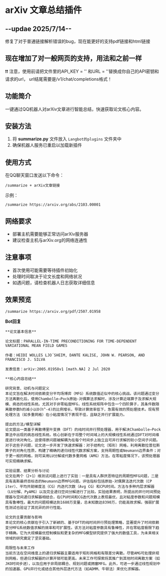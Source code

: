 # arXiv 文章总结插件

## --updae 2025/7/14--
修复了对于普通链接解析错误的bug，现在能更好的支持pdf链接和html链接
## 现在增加了对一般网页的支持，用法和之前一样
❗❗ 注意，使用前请把文件里的API_KEY = '' 和URL = ''替换成你自己的API密钥和请求的url， url结尾需要是/v1/chat/completions格式！
## 功能简介

一键通过QQ机器人对arXiv文章进行智能总结，快速获取论文核心内容。
## 安装方法
1. 将 **summarize.py** 文件放入 `Langbot的plugins` 文件夹中
2. 确保机器人服务已重启以加载新插件

## 使用方式
在QQ聊天窗口发送以下命令：
```
/summarize + arXiv文章链接
```
示例：
```
/summarize https://arxiv.org/abs/2103.00001
```

## 网络要求
- 部署主机需要能够正常访问arXiv服务器
- 建议检查主机与arXiv.org的网络连通性

## 注意事项
- 首次使用可能需要等待插件初始化
- 处理时间取决于论文长度和网络状况
- 如遇问题，请检查机器人日志获取详细信息

## 效果预览
```
/summarize https://arxiv.org/pdf/2507.01958
```
  **Bot回复**
```
**论文基本信息**

论文标题：PARALLEL-IN-TIME PRECONDITIONING FOR TIME-DEPENDENT VARIATIONAL MEAN FIELD GAMES

作者：HEIDI WOLLES LJO´SHEIM, DANTE KALISE, JOHN W. PEARSON, AND FRANCISCO J. SILVA

发表信息：arXiv:2005.01958v1 [math.NA] 2 Jul 2020

**核心内容总结**

研究背景、动机与问题定义
本论文旨在解决时间依赖变分平均场博弈（MFG）系统数值近似中的核心挑战。该问题通过变分方法离散化后，使用Chambolle–Pock原始-对偶算法求解时，涉及计算近端算子及求解大规模、病态的线性系统。尤其对于非零粘度MFG，线性系统矩阵中包含一个四阶算子，其条件数随离散参数h的减小以O(h^-4)的比例增长，导致计算效率低下，急需有效的预处理技术。现有预处理方法（如多重网格）在小粘度情况下表现不佳，且缺乏并行扩展能力。

提出的方法/模型详解
论文提出一类基于离散傅里叶变换（DFT）的纯时间并行预处理器，用于解决Chambolle–Pock算法中出现的病态线性系统。核心创新在于将整个时间域上的大规模线性系统通过DFT对时间维度进行块对角化。这使得原问题被解耦为在每个时间步上独立且可并行求解的较小空间子问题。对于这些子问题，论文进一步开发了快速求解器：对于结构化（矩形）网格，利用离散拉普拉斯算子的对角化性质，构建了精确的递归线性代数求解方案，支持周期性或Neumann边界条件；对于更一般的网格，则可采用LU分解或代数多重网格（AMG）方法。在零粘度情况下，该预处理器可实现精确求解。

实验设置、结果分析与讨论
论文在两个（2+1）维测试问题上进行了实验：一是具有人群厌恶特征的周期性MFG问题，二是具有高斯最终目标态的Neumann边界MFG问题。评估指标包括原始-对偶算法迭代次数（CP iter）、平均共轭梯度法（CG）内迭代次数（Avg CG）和CPU时间。方法与多种内层求解器（LU分解、PyAMG）以及完全递归空间分解进行了比较。实验结果表明，所提出的并行时间预处理器与空间递归求解器相结合，在CPU时间和CG迭代次数上表现最优，且对粘度参数和问题规模具有鲁棒性。最大的问题规模达到1680万变量，总未知数达8390万，仍能高效求解。强弱扩展性测试也验证了其优异的并行性能。

论文的主要贡献与影响
本论文的核心贡献在于引入了新颖的、基于DFT的纯时间并行预处理策略，显著提升了时间依赖变分MFG系统数值求解的效率和可扩展性。该方法对粘度参数具有鲁棒性，并在零粘度极限下趋于精确。它为大规模最优控制模拟和更复杂的MFG模型研究提供了强大的数值工具，为未来相关领域的研究奠定了坚实基础。

局限性与未来工作
当前方法在空间维度上的递归求解器主要适用于矩形网格和有限差分离散。尽管AMG可处理非规则网格，但递归求解器的计算开销可能更高。未来工作可探索将其推广到其他时间离散方案（如JKO时间步进），以及应用于非局部耦合、规划问题或拥塞MFG。此外，可进一步通过线性规划中的加速器、GPU并行化或结合其他外层迭代方法（如ADMM、牛顿法）来优化求解器。
```